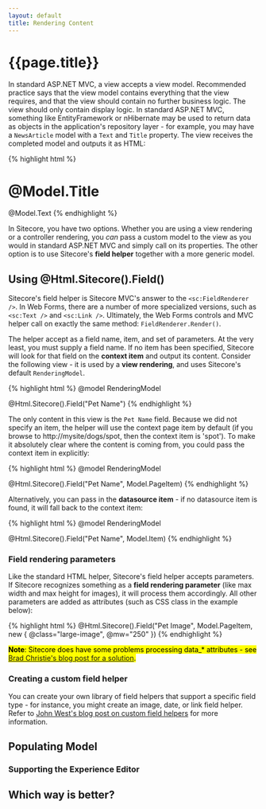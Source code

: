 ```yaml
---
layout: default
title: Rendering Content
---
```


# {{page.title}}

In standard ASP.NET MVC, a view accepts a view model. Recommended practice says that the view model contains everything that the view requires, and that the view should contain no further business logic. The view should only contain display logic. In standard ASP.NET MVC, something like EntityFramework or nHibernate may be used to return data as objects in the application's repository layer - for example, you may have a ``NewsArticle`` model with a ``Text`` and ``Title`` property. The view receives the completed model and outputs it as HTML:

{% highlight html %}
<h1>@Model.Title</h1>
@Model.Text
{% endhighlight %}

In Sitecore, you have two options. Whether you are using a view rendering or a controller rendering, you *can* pass a custom model to the view as you would in standard ASP.NET MVC and simply call on its properties. The other option is to use Sitecore's **field helper** together with a more generic model.

## Using @Html.Sitecore().Field()

Sitecore's field helper is Sitecore MVC's answer to the ``<sc:FieldRenderer />``. In Web Forms, there are a number of more specialized versions, such as ``<sc:Text />`` and ``<sc:Link />``. Ultimately, the Web Forms controls and MVC helper call on exactly the same method: ``FieldRenderer.Render()``.

The helper accept as a field name, item, and set of parameters. At the very least, you must supply a field name. If no item has been specified, Sitecore will look for that field on the **context item** and output its content. Consider the following view - it is used by a **view rendering**, and uses Sitecore's default ``RenderingModel``.

{% highlight html %}
@model RenderingModel

@Html.Sitecore().Field("Pet Name")
{% endhighlight %}

The only content in this view is the ``Pet Name`` field. Because we did not specify an item, the helper will use the context page item by default (if you browse to http://mysite/dogs/spot, then the context item is 'spot'). To make it absolutely clear where the content is coming from, you could pass the context item in explicitly:

{% highlight html %}
@model RenderingModel

@Html.Sitecore().Field("Pet Name", Model.PageItem)
{% endhighlight %}

Alternatively, you can pass in the **datasource item** - if no datasource item is found, it will fall back to the context item:

{% highlight html %}
@model RenderingModel

@Html.Sitecore().Field("Pet Name", Model.Item)
{% endhighlight %}

### Field rendering parameters

Like the standard HTML helper, Sitecore's field helper accepts parameters. If Sitecore recognizes something as a **field rendering parameter** (like max width and max height for images), it will process them accordingly. All other parameters are added as attributes (such as CSS class in the example below):

{% highlight html %}
@Html.Sitecore().Field("Pet Image", Model.PageItem, new { @class="large-image", @mw="250" })
{% endhighlight %}

<mark>
	<strong>Note</strong>: Sitecore does have some problems processing data_* attributes - see <a href="http://brad-christie.com/blog/2014/09/24/using-data-attributes-with-sitecore-mvc/">Brad Christie's blog post for a solution</a>.
</mark>

### Creating a custom field helper

You can create your own library of field helpers that support a specific field type - for instance, you might create an image, date, or link field helper. Refer to [John West's blog post on custom field helpers](https://www.sitecore.net/Learn/Blogs/Technical-Blogs/John-West-Sitecore-Blog/Posts/2012/06/Sitecore-MVC-Playground-Part-4-Extending-the-SitecoreHelper-Class.aspx) for more information.
 
## Populating Model

### Supporting the Experience Editor

## Which way is better?
